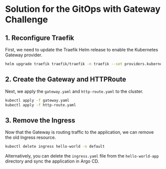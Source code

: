 # Solution for the GitOps with Gateway Challenge

## 1. Reconfigure Traefik

First, we need to update the Traefik Helm release to enable the Kubernetes Gateway provider.

```bash
helm upgrade traefik traefik/traefik -n traefik --set providers.kubernetesGateway.enabled=true
```

## 2. Create the Gateway and HTTPRoute

Next, we apply the `gateway.yaml` and `http-route.yaml` to the cluster.

```bash
kubectl apply -f gateway.yaml
kubectl apply -f http-route.yaml
```

## 3. Remove the Ingress

Now that the Gateway is routing traffic to the application, we can remove the old Ingress resource.

```bash
kubectl delete ingress hello-world -n default
```

Alternatively, you can delete the `ingress.yaml` file from the `hello-world-app` directory and sync the application in Argo CD.

